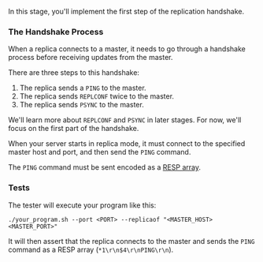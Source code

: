 In this stage, you'll implement the first step of the replication handshake.

### The Handshake Process

When a replica connects to a master, it needs to go through a handshake process before receiving updates from the master.

There are three steps to this handshake:

1. The replica sends a `PING` to the master.
2. The replica sends `REPLCONF` twice to the master.
3. The replica sends `PSYNC` to the master.

We'll learn more about `REPLCONF` and `PSYNC` in later stages. For now, we'll focus on the first part of the handshake.

When your server starts in replica mode, it must connect to the specified master host and port, and then send the `PING` command.

The `PING` command must be sent encoded as a [RESP array](https://redis.io/docs/latest/develop/reference/protocol-spec/#arrays).

### Tests

The tester will execute your program like this:

```
./your_program.sh --port <PORT> --replicaof "<MASTER_HOST> <MASTER_PORT>"
```

It will then assert that the replica connects to the master and sends the `PING` command as a RESP array (`*1\r\n$4\r\nPING\r\n`).
